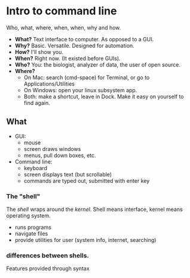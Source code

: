 # Intro to command line
Who, what, where, when, when, why and how. 

 - **What?**
Text interface to computer. As opposed to a GUI. 
 - **Why?**
Basic. Versatile. Designed for automation. 
 - **How?**
I'll show you. 
 - **When?**
Right now. (It existed before GUIs). 
 - **Who?**
You: the biologist, analyzer of data, the user of open source. 
 - **Where?**
   - On Mac: search (cmd-space) for Terminal, or go to Applications/Utilities
   - On Windows: open your linux subsystem app.
   - Both: make a shortcut, leave in Dock. Make it easy on yourself to find again.


## What

 - GUI:
   - mouse
   - screen draws windows
   - menus, pull down boxes, etc.
 - Command line:
   - keyboard 
   - screen displays text (but scrollable) 
   - commands are typed out, submitted with enter key 

### The "shell" 

The *shell* wraps around the *kernel*. Shell means interface, kernel means operating system. 

 - runs programs 
 - navigate files
 - provide utilities for user (system info, internet, searching) 

### differences between shells. 

Features provided through syntax

